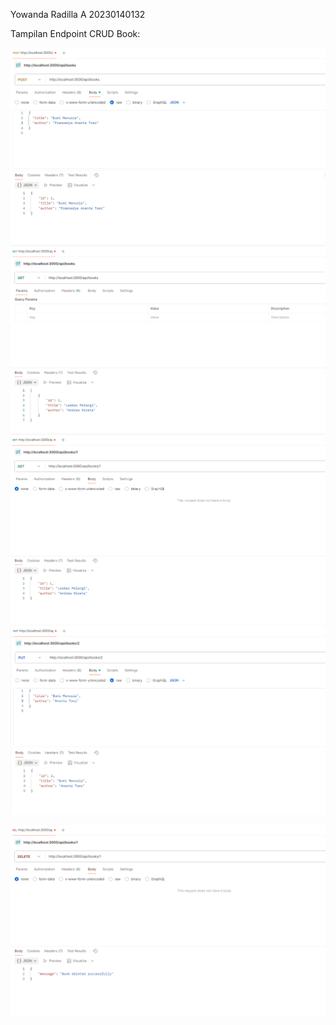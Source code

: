 Yowanda Radilla A
20230140132

Tampilan Endpoint CRUD Book:

![Tampilan Endpoint Create](ss/CreateBook.png)
![Tampilan Endpoint ReadAll](ss/ReadAll.png)
![Tampilan Endpoint ReadId](ss/ReadberdasarkanId.png)
![Tampilan Endpoint Update](ss/UpdateBook.png)

![Tampilan Endpoint Delete](ss/DeleteBook.png)

